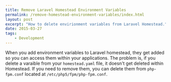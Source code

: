 ```yaml
---
title: Remove Laravel Homestead Environment Variables
permalink: /remove-homestead-environment-variables/index.html
layout: post
excerpt: "How to delete envirionment variables from Laravel Homestead."
date: 2015-03-27
tags:
    - Development
---
```


When you add environment variables to Laravel homestead, they get added so you can access them within your applications. The problem is, if you delete a varaible from your `homestead.yaml` file, it doesn't get deleted within Homestead. If you need to remove them, you can delete them from `php-fpm.conf` located at `/etc/php5/fpm/php-fpm.conf`.